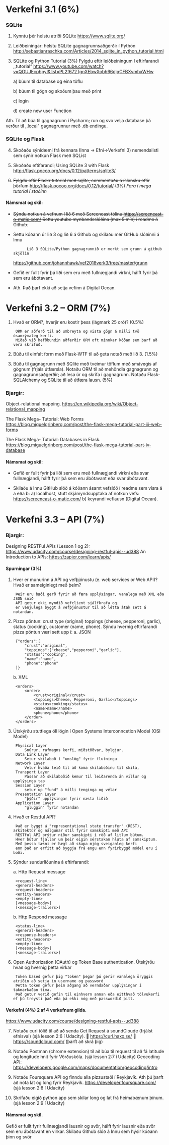 # Verkefni 3.1 (6%)
### SQLite
1) Kynntu þér helstu atriði SQLite
https://www.sqlite.org/


2) Leiðbeiningar: helstu SQLite gagnagrunnsaðgerðir í Python
http://sebastianraschka.com/Articles/2014_sqlite_in_python_tutorial.html


3) SQLite og Python Tutorial (3%)
Fylgdu eftir leiðbeiningum í eftirfarandi ,,tutorial“
https://www.youtube.com/watch?v=QOUJEcphpyI&list=PL2f672TgnXEbwXobh66djqCFBXvmhxWHw

    a) búum til database og eina töflu

    b) búum til gögn og skoðum þau með print

    c) login

    d) create new user Function

Ath. Til að búa til gagnagrunn í Pycharm; run og svo velja database þá verður til ,,local"
gagnagrunnur með .db endingu.

### SQLite og Flask


4) Skoðaðu sýnidæmi frá kennara (Inna -> Efni->Verkefni 3) nemendalisti sem sýnir notkun Flask
með SQList


5) Skoðaðu eftifarandi; Using SQLite 3 with Flask
http://flask.pocoo.org/docs/0.12/patterns/sqlite3/


6) ~~Fylgdu eftir Flaskr tutorial með sqlite, commentaðu á íslensku eftir þörfum
http://flask.pocoo.org/docs/0.12/tutorial/  (3%)~~
_Fara í mega tutorial í staðinn_


#### Námsmat og skil:
* ~~Sýndu notkun á vefnum í lið 6 með Screencast tólinu https://screencast-o-matic.com/
Settu youtube mynbandsslóðina (max 5 mín) í readme á Github.~~
* Settu kóðann úr lið 3 og lið 6 á Github og skilaðu mér GitHub slóðinni á Innu

            Lið 3 SQLite/Python gagnagrunnið er merkt sem grunn á github skjölin
     https://github.com/johannhawk/vef2018verk3/tree/master/grunn            
            
* Gefið er fullt fyrir þá liði sem eru með fullnægjandi virkni, hálft fyrir þá sem eru
ábótavant.
* Ath. Það þarf ekki að setja vefinn á Digital Ocean.

# Verkefni 3.2 – ORM (7%)
1. Hvað er ORM?, hverjir eru kostir þess (lágmark 25 orð)? (0.5%)

        ORM er aðferð til að umbreyta og vista gögn á milli tvö ósamrýmaleg kerfi.
        Miðað við hefðbundin aðferðir ORM oft minnkar kóðan sem þarf að vera skrifuð.
        
        
2. Búðu til einfalt form með Flask-WTF til að geta notað með lið 3. (1.5%)

3. Búðu til gagnagrunn með SQlite með tveimur töflum með smávegis af gögnum (frjáls útfærsla).
Notaðu ORM til að mehöndla gagnagrunn og gagnagrunnsaðgerðir; að lesa úr og skrifa í
gagnagrunn. Notaðu Flask-SQLAlchemy og SQLite til að útfæra lausn. (5%)

### Bjargir:

Object-relational mapping.
https://en.wikipedia.org/wiki/Object-relational_mapping


The Flask Mega- Tutorial: Web Forms
https://blog.miguelgrinberg.com/post/the-flask-mega-tutorial-part-iii-web-forms


The Flask Mega- Tutorial: Databases in Flask.
https://blog.miguelgrinberg.com/post/the-flask-mega-tutorial-part-iv-database


#### Námsmat og skil:
* Gefið er fullt fyrir þá liði sem eru með fullnægjandi virkni eða svar fullnægjandi, hálft fyrir þá
sem eru ábótavant eða svar ábótavant.

* Skilaðu á Innu GitHub slóð á kóðann ásamt vefslóð í readme sem vísra á a eða b:
a) localhost, stutt skjámyndsupptaka af notkun vefs: https://screencast-o-matic.com/
b) keyrandi veflausn (Digital Ocean).

# Verkefni 3.3 – API (7%)
### Bjargir:
Designing RESTFul APIs (Lesson 1 og 2): https://www.udacity.com/course/designing-restful-apis--ud388
An Introduction to APIs: https://zapier.com/learn/apis/

#### Spurningar (3%)

1. Hver er munurinn á API og vefþjónustu (e. web services or Web API)? Hvað er sameiginlegt með
þeim?

        Þeir eru bæði gerð fyrir að færa upplýsingar, vanalega með XML eða JSON snið
        API getur ekki myndið vefclient sjálfkrafa og 
        er venjulega byggt á vefþjónustur til að létta átak sett á notandan.

2. Pizza pöntun: crust type (original) toppings (cheese, pepperoni, garlic), status (cooking),
customer (name, phone). Sýndu hvernig eftirfarandi pizza pöntun væri sett upp í:
   a. JSON
        
        {"orders":[
            "crust":"original",
            "toppings":["cheese","pepperoni","garlic"],
            "status":"cooking",
            "name":"name",
            "phone":"phone"
        ]}
        
   b. XML
        
        <orders>
            <order>
                <crust>original</crust>
                <toppings>Cheese, Pepperoni, Garlic</toppings>
                <status>cooking</status>
                <name>name</name>
                <phone>phone</phone>
            </order>
        </orders>
        
3. Útskýrðu stuttlega öll lögin í Open Systems Interconncetion Model (OSI Model)

        Physical Layer
            Snúrur, rafmagns kerfi, miðstöðvar, bylgjur.
        Data Link Layer
            Setur skilaboð í "umslög" fyrir flutningu
        Network Layer
            Velur hvaða leið til að koma skilaboðinu til skila, 
        Transport Layer
            Passar að skilaboðið kemur til leiðarenda án villur og upplýsinga tap
        Session Layer
            setur up "fund" á milli tenginga og vélar
        Presentation Layer
            "þýðir" upplýsingar fyrir næsta liðið
        Application Layer
            "gluggin" fyrir notandan
        
4. Hvað er Restful API?

        Það er byggt á "representational state transfer" (REST), arkitektúr og nálgunar stíl fyrir samskipti með API
        RESTful API brýtur niður samskipti í röð af litlum bútum.
        Hver bútur fjallar um þeir eigin sérstakan hluta af samskiptum.
        Með þessa tækni er hægt að skapa mjög sveiganleg kerfi
        enn það er erfitt að byggja frá engu enn fyrirbyggð módel eru í boði.
        
5. Sýndur sundurliðunina á eftirfarandi:

      a. Http Request message
      
        <request-line>
        <general-headers>
        <request-headers>
        <entity-headers>
        <empty-line>
        [<message-body>]
        [<message-trailers>]

      b. Http Respond message
      
        <status-line>
        <general-headers>
        <response-headers>
        <entity-headers>
        <empty-line>
        [<message-body>]
        [<message-trailers>]
        
6. Open Authorization (OAuth) og Token Base authentication. Útskýrðu hvað og hvernig þetta
virkar

        Token based gefur þig "token" þegar þú gerir vanalega öryggis atriðin að setja in username og password
        Þetta token gefur þeim aðgang að verndaðar upplýsingar í takmarkaðan tíma.
        Það getur verið gefin til einhvern annan eða eitthvað tölvukerfi ef þú treysti það eða þá ekki nóg með passwordið þitt.
        
        
        
#### Verkefni (4%) 2 af 4 verkefnum gilda.
https://www.udacity.com/course/designing-restful-apis--ud388

7. Notaðu curl tólið til að að senda Get Request á soundCloude (frjálst efnisval) (sjá lesson 2:6 í
Udacity).
 https://curl.haxx.se/
 https://soundcloud.com/ (þarft að skrá þig)

8. Notaðu Postman (chrome extension) til að búa til request til að fá latitude og longitude hnit fyrir
Vörðuskóla. (sjá lesson 2:7 í Udacity)
Geocoding API: https://developers.google.com/maps/documentation/geocoding/intro

9. Notaðu Foursquare API og finndu alla pizzustaði í Reykjavík. Ath þú þarft að nota lat og long fyrir
Reykjavík. https://developer.foursquare.com/ (sjá lesson 2:8 í Udacity)

10. Skrifaðu eigið python app sem skilar long og lat frá heimabænum þínum. (sjá lesson 2:9 í
Udacity)

#### Námsmat og skil.
Gefið er fullt fyrir fullnægjandi lausnir og svör, hálft fyrir lausnir eða svör sem eru ábótavant en virkar.
Skilaðu Github slóð á Innu sem hýsir kóðann þinn og svör 
